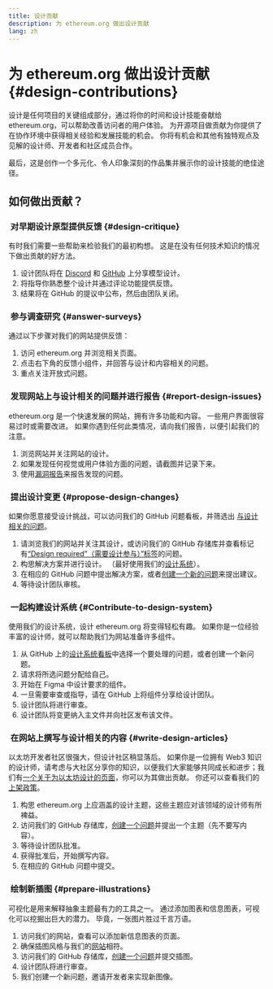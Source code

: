 ```yaml
---
title: 设计贡献
description: 为 ethereum.org 做出设计贡献
lang: zh
---
```


# 为 ethereum.org 做出设计贡献 {#design-contributions}

设计是任何项目的关键组成部分，通过将你的时间和设计技能奋献给 ethereum.org，可以帮助改善访问者的用户体验。 为开源项目做贡献为你提供了在协作环境中获得相关经验和发展技能的机会。 你将有机会和其他有独特观点及见解的设计师、开发者和社区成员合作。

最后，这是创作一个多元化、令人印象深刻的作品集并展示你的设计技能的绝佳途径。

## 如何做出贡献？

### <Emoji text=":one:" size={1} /> &nbsp;对早期设计原型提供反馈 {#design-critique}

有时我们需要一些帮助来检验我们的最初构想。 这是在没有任何技术知识的情况下做出贡献的好方法。

1. 设计团队将在 [Discord](https://discord.com/invite/ethereum-org) 和 [GitHub](https://github.com/ethereum/ethereum-org-website/labels/design%20required%20%F0%9F%8E%A8) 上分享模型设计。
2. 将指导你熟悉整个设计并通过评论功能提供反馈。
3. 结果将在 GitHub 的提议中公布，然后由团队关闭。

### <Emoji text=":two:" size={1} /> &nbsp;参与调查研究 {#answer-surveys}

通过以下步骤对我们的网站提供反馈：

1. 访问 ethereum.org 并浏览相关页面。
2. 点击右下角的反馈小组件，并回答与设计和内容相关的问题。
3. 重点关注开放式问题。

### <Emoji text=":three:" size={1} /> &nbsp;发现网站上与设计相关的问题并进行报告 {#report-design-issues}

ethereum.org 是一个快速发展的网站，拥有许多功能和内容。 一些用户界面很容易过时或需要改进。 如果你遇到任何此类情况，请向我们报告，以便引起我们的注意。

1. 浏览网站并关注网站的设计。
2. 如果发现任何视觉或用户体验方面的问题，请截图并记录下来。
3. 使用[漏洞报告](https://github.com/ethereum/ethereum-org-website/issues/new/choose)来报告发现的问题。

### <Emoji text=":four:" size={1} /> &nbsp;提出设计变更 {#propose-design-changes}

如果你愿意接受设计挑战，可以访问我们的 GitHub 问题看板，并筛选出 [与设计相关的问题](https://github.com/ethereum/ethereum-org-website/labels/design%20required%20%F0%9F%8E%A8)。

1. 请浏览我们的网站并关注其设计，或访问我们的 GitHub 存储库并查看标记有[“Design required”（需要设计参与）”标签](https://github.com/ethereum/ethereum-org-website/labels/design%20required%20%F0%9F%8E%A8)的问题。
2. 构思解决方案并进行设计。 （最好使用我们的[设计系统](https://www.figma.com/community/file/1134414495420383395)）。
3. 在相应的 GitHub 问题中提出解决方案，或者[创建一个新的问题](https://github.com/ethereum/ethereum-org-website/issues/new?assignees=&labels=feature+%3Asparkles%3A&template=feature_request.yaml&title=Feature+request)来提出建议。
4. 等待设计团队审核。

### <Emoji text=":five:" size={1} /> &nbsp;一起构建设计系统 {#Contribute-to-design-system}

使用我们的设计系统，设计 ethereum.org 将变得轻松有趣。 如果你是一位经验丰富的设计师，就可以帮助我们为网站准备许多组件。

1. 从 GitHub 上的[设计系统看板](https://github.com/ethereum/ethereum-org-website/labels/design%20system)中选择一个要处理的问题，或者创建一个新问题。
2. 请求将所选问题分配给自己。
3. 开始在 Figma 中设计要求的组件。
4. 一旦需要审查或指导，请在 GitHub 上将组件分享给设计团队。
5. 设计团队将进行审查。
6. 设计团队将变更纳入主文件并向社区发布该文件。

### <Emoji text=":six:" size={1} /> &nbsp;在网站上撰写与设计相关的内容 {#write-design-articles}

以太坊开发者社区很强大，但设计社区稍显落后。 如果你是一位拥有 Web3 知识的设计师，请考虑与大社区分享你的知识，以便我们大家能够共同成长和进步；我们有[一个关于为以太坊设计的页面](/developers/docs/design-and-ux/)，你可以为其做出贡献。 你还可以查看我们的[上架政策](/contributing/design/adding-design-resources)。

1. 构思 ethereum.org 上应涵盖的设计主题，这些主题应对该领域的设计师有所裨益。
2. 访问我们的 GitHub 存储库，[创建一个问题](https://github.com/ethereum/ethereum-org-website/issues/new)并提出一个主题（先不要写内容）。
3. 等待设计团队批准。
4. 获得批准后，开始撰写内容。
5. 在相应的 GitHub 问题中提交。

### <Emoji text=":seven:" size={1} /> &nbsp;绘制新插图 {#prepare-illustrations}

可视化是用来解释抽象主题最有力的工具之一。 通过添加图表和信息图表，可视化可以挖掘出巨大的潜力。 毕竟，一张图片胜过千言万语。

1. 访问我们的网站，查看可以添加新信息图表的页面。
2. 确保插图风格与我们的[网站](/assets/)相符。
3. 访问我们的 GitHub 存储库，[创建一个问题](https://github.com/ethereum/ethereum-org-website/issues/new)并提交插图。
4. 设计团队将进行审查。
5. 我们创建一个新问题，邀请开发者来实现新图像。
